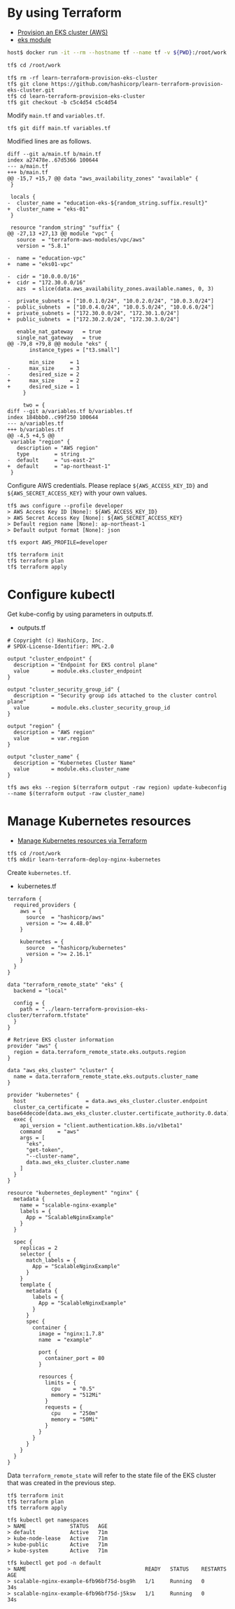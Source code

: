 # By using Terraform

* [Provision an EKS cluster (AWS)](https://developer.hashicorp.com/terraform/tutorials/kubernetes/eks)
* [eks module](https://registry.terraform.io/modules/terraform-aws-modules/eks/aws/latest)

```bash
host$ docker run -it --rm --hostname tf --name tf -v ${PWD}:/root/work --entrypoint /bin/bash tsutomu/terraform-runner

tf$ cd /root/work
```

```
tf$ rm -rf learn-terraform-provision-eks-cluster
tf$ git clone https://github.com/hashicorp/learn-terraform-provision-eks-cluster.git
tf$ cd learn-terraform-provision-eks-cluster
tf$ git checkout -b c5c4d54 c5c4d54
```

Modify `main.tf` and `variables.tf`.

```
tf$ git diff main.tf variables.tf
```

Modified lines are as follows.

```
diff --git a/main.tf b/main.tf
index a27478e..67d5366 100644
--- a/main.tf
+++ b/main.tf
@@ -15,7 +15,7 @@ data "aws_availability_zones" "available" {
 }

 locals {
-  cluster_name = "education-eks-${random_string.suffix.result}"
+  cluster_name = "eks-01"
 }

 resource "random_string" "suffix" {
@@ -27,13 +27,13 @@ module "vpc" {
   source  = "terraform-aws-modules/vpc/aws"
   version = "5.8.1"

-  name = "education-vpc"
+  name = "eks01-vpc"

-  cidr = "10.0.0.0/16"
+  cidr = "172.30.0.0/16"
   azs  = slice(data.aws_availability_zones.available.names, 0, 3)

-  private_subnets = ["10.0.1.0/24", "10.0.2.0/24", "10.0.3.0/24"]
-  public_subnets  = ["10.0.4.0/24", "10.0.5.0/24", "10.0.6.0/24"]
+  private_subnets = ["172.30.0.0/24", "172.30.1.0/24"]
+  public_subnets  = ["172.30.2.0/24", "172.30.3.0/24"]

   enable_nat_gateway   = true
   single_nat_gateway   = true
@@ -79,8 +79,8 @@ module "eks" {
       instance_types = ["t3.small"]

       min_size     = 1
-      max_size     = 3
-      desired_size = 2
+      max_size     = 2
+      desired_size = 1
     }

     two = {
diff --git a/variables.tf b/variables.tf
index 184bbb0..c99f250 100644
--- a/variables.tf
+++ b/variables.tf
@@ -4,5 +4,5 @@
 variable "region" {
   description = "AWS region"
   type        = string
-  default     = "us-east-2"
+  default     = "ap-northeast-1"
 }
```

Configure AWS credentials.
Please replace `${AWS_ACCESS_KEY_ID}` and `${AWS_SECRET_ACCESS_KEY}` with your own values.

```
tf$ aws configure --profile developer
> AWS Access Key ID [None]: ${AWS_ACCESS_KEY_ID}
> AWS Secret Access Key [None]: ${AWS_SECRET_ACCESS_KEY}
> Default region name [None]: ap-northeast-1
> Default output format [None]: json

tf$ export AWS_PROFILE=developer
```


```
tf$ terraform init
tf$ terraform plan
tf$ terraform apply
```

# Configure kubectl
Get kube-config by using parameters in outputs.tf.

* outputs.tf
```
# Copyright (c) HashiCorp, Inc.
# SPDX-License-Identifier: MPL-2.0

output "cluster_endpoint" {
  description = "Endpoint for EKS control plane"
  value       = module.eks.cluster_endpoint
}

output "cluster_security_group_id" {
  description = "Security group ids attached to the cluster control plane"
  value       = module.eks.cluster_security_group_id
}

output "region" {
  description = "AWS region"
  value       = var.region
}

output "cluster_name" {
  description = "Kubernetes Cluster Name"
  value       = module.eks.cluster_name
}
```

```
tf$ aws eks --region $(terraform output -raw region) update-kubeconfig --name $(terraform output -raw cluster_name)
```

# Manage Kubernetes resources

* [Manage Kubernetes resources via Terraform](https://developer.hashicorp.com/terraform/tutorials/kubernetes/kubernetes-provider?variants=kubernetes%3Aeks)

```
tf$ cd /root/work
tf$ mkdir learn-terraform-deploy-nginx-kubernetes
```

Create `kubernetes.tf`.

* kubernetes.tf
```
terraform {
  required_providers {
    aws = {
      source  = "hashicorp/aws"
      version = ">= 4.48.0"
    }

    kubernetes = {
      source  = "hashicorp/kubernetes"
      version = ">= 2.16.1"
    }
  }
}

data "terraform_remote_state" "eks" {
  backend = "local"

  config = {
    path = "../learn-terraform-provision-eks-cluster/terraform.tfstate"
  }
}

# Retrieve EKS cluster information
provider "aws" {
  region = data.terraform_remote_state.eks.outputs.region
}

data "aws_eks_cluster" "cluster" {
  name = data.terraform_remote_state.eks.outputs.cluster_name
}

provider "kubernetes" {
  host                   = data.aws_eks_cluster.cluster.endpoint
  cluster_ca_certificate = base64decode(data.aws_eks_cluster.cluster.certificate_authority.0.data)
  exec {
    api_version = "client.authentication.k8s.io/v1beta1"
    command     = "aws"
    args = [
      "eks",
      "get-token",
      "--cluster-name",
      data.aws_eks_cluster.cluster.name
    ]
  }
}

resource "kubernetes_deployment" "nginx" {
  metadata {
    name = "scalable-nginx-example"
    labels = {
      App = "ScalableNginxExample"
    }
  }

  spec {
    replicas = 2
    selector {
      match_labels = {
        App = "ScalableNginxExample"
      }
    }
    template {
      metadata {
        labels = {
          App = "ScalableNginxExample"
        }
      }
      spec {
        container {
          image = "nginx:1.7.8"
          name  = "example"

          port {
            container_port = 80
          }

          resources {
            limits = {
              cpu    = "0.5"
              memory = "512Mi"
            }
            requests = {
              cpu    = "250m"
              memory = "50Mi"
            }
          }
        }
      }
    }
  }
}
```

Data `terraform_remote_state` will refer to the state file of the EKS cluster that was created in the previous step.

```
tf$ terraform init
tf$ terraform plan
tf$ terraform apply

tf$ kubectl get namespaces
> NAME              STATUS   AGE
> default           Active   71m
> kube-node-lease   Active   71m
> kube-public       Active   71m
> kube-system       Active   71m

tf$ kubectl get pod -n default
> NAME                                      READY   STATUS    RESTARTS   AGE
> scalable-nginx-example-6fb96bf75d-bsg9h   1/1     Running   0          34s
> scalable-nginx-example-6fb96bf75d-j5ksw   1/1     Running   0          34s
```

